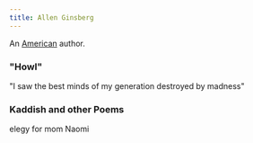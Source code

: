 ```yaml
---
title: Allen Ginsberg
---
```


An [American](../index.html) author.

### "Howl"

"I saw the best minds of my generation destroyed by madness"

### Kaddish and other Poems

elegy for mom Naomi
